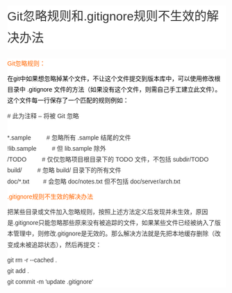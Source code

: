 <h1 class="postTitle" style="margin:0px 0px 20px;padding:0px;font-size:28px;font-weight:400;line-height:1.8;color:#333333;font-family:Verdana, Arial, Helvetica, sans-serif;white-space:normal;background-color:#FFFFFF;">
	<a id="cb_post_title_url" class="postTitle2" href="http://www.cnblogs.com/zhangxiaoliu/p/6008038.html" style="margin:0px;padding:0px;color:#333333;text-decoration-line:none;">Git忽略规则和.gitignore规则不生效的解决办法</a>
</h1>
<div class="clear" style="margin:0px;padding:0px;clear:both;color:#7D8B8D;font-family:Verdana, Arial, Helvetica, sans-serif;font-size:14px;white-space:normal;background-color:#FFFFFF;">
</div>
<div class="postBody" style="margin:0px;padding:0px;color:#7D8B8D;font-family:Verdana, Arial, Helvetica, sans-serif;font-size:14px;white-space:normal;background-color:#FFFFFF;">
	<div id="cnblogs_post_body" class="blogpost-body" style="margin:0px 0px 20px;padding:0px;word-break:break-word;color:#333333;line-height:1.8;">
		<p style="margin:10px auto;padding:0px;">
			<span style="margin:0px;padding:0px;color:#FF6600;">Git忽略规则：</span>
		</p>
		<p style="margin:10px auto;padding:0px;">
			<span style="margin:0px;padding:0px;color:#000000;">在git中如果想忽略掉某个文件，不让这个文件提交到版本库中，可以使用修改根目录中 .gitignore 文件的方法（如果没有这个文件，则需自己手工建立此文件）。这个文件每一行保存了一个匹配的规则例如：</span>
		</p>
		<p style="margin:10px auto;padding:0px;">
			# 此为注释 – 将被 Git 忽略<br style="margin:0px;padding:0px;" />
<br style="margin:0px;padding:0px;" />
*.sample&nbsp;　　 # 忽略所有 .sample 结尾的文件<br style="margin:0px;padding:0px;" />
!lib.sample&nbsp;　　 # 但 lib.sample 除外<br style="margin:0px;padding:0px;" />
/TODO 　　 # 仅仅忽略项目根目录下的 TODO 文件，不包括 subdir/TODO<br style="margin:0px;padding:0px;" />
build/ 　　 # 忽略 build/ 目录下的所有文件<br style="margin:0px;padding:0px;" />
doc/*.txt 　　# 会忽略 doc/notes.txt 但不包括 doc/server/arch.txt
		</p>
		<p style="margin:10px auto;padding:0px;">
			<span style="margin:0px;padding:0px;color:#FF6600;">.gitignore规则不生效的解决办法</span>
		</p>
		<p style="margin:10px auto;padding:0px;">
			把某些目录或文件加入忽略规则，按照上述方法定义后发现并未生效，原因是.gitignore只能忽略那些原来没有被追踪的文件，如果某些文件已经被纳入了版本管理中，则修改.gitignore是无效的。那么解决方法就是先把本地缓存删除（改变成未被追踪状态），然后再提交：
		</p>
		<p style="margin:10px auto;padding:0px;">
			git rm -r --cached .<br style="margin:0px;padding:0px;" />
git add .<br style="margin:0px;padding:0px;" />
git commit -m 'update .gitignore'
		</p>
	</div>
</div>